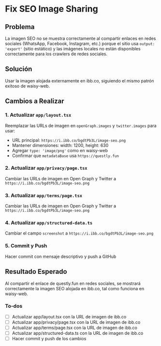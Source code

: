 <!-- 74d6c672-48fa-4ee3-afc7-301c18cb2835 79591f9a-c8cb-45e5-bf88-573c4d752d2a -->
# Fix SEO Image Sharing

## Problema

La imagen SEO no se muestra correctamente al compartir enlaces en redes sociales (WhatsApp, Facebook, Instagram, etc.) porque el sitio usa `output: 'export'` (sitio estático) y las imágenes locales no están disponibles correctamente para los crawlers de redes sociales.

## Solución

Usar la imagen alojada externamente en ibb.co, siguiendo el mismo patrón exitoso de waisy-web.

## Cambios a Realizar

### 1. Actualizar `app/layout.tsx`

Reemplazar las URLs de imagen en `openGraph.images` y `twitter.images` para usar:

- URL principal: `https://i.ibb.co/bgdtPb3L/image-seo.png`
- Mantener dimensiones: width: 1200, height: 630
- Agregar `type: 'image/png'` como en waisy-web
- Confirmar que `metadataBase` usa `https://questly.fun`

### 2. Actualizar `app/privacy/page.tsx`

Cambiar las URLs de imagen en Open Graph y Twitter a `https://i.ibb.co/bgdtPb3L/image-seo.png`

### 3. Actualizar `app/terms/page.tsx`

Cambiar las URLs de imagen en Open Graph y Twitter a `https://i.ibb.co/bgdtPb3L/image-seo.png`

### 4. Actualizar `app/structured-data.ts`

Cambiar el campo `screenshot` a `https://i.ibb.co/bgdtPb3L/image-seo.png`

### 5. Commit y Push

Hacer commit con mensaje descriptivo y push a GitHub

## Resultado Esperado

Al compartir el enlace de questly.fun en redes sociales, se mostrará correctamente la imagen SEO alojada en ibb.co, tal como funciona en waisy-web.

### To-dos

- [ ] Actualizar app/layout.tsx con la URL de imagen de ibb.co
- [ ] Actualizar app/privacy/page.tsx con la URL de imagen de ibb.co
- [ ] Actualizar app/terms/page.tsx con la URL de imagen de ibb.co
- [ ] Actualizar app/structured-data.ts con la URL de imagen de ibb.co
- [ ] Hacer commit y push de los cambios